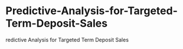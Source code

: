 # Predictive-Analysis-for-Targeted-Term-Deposit-Sales
redictive Analysis for Targeted Term Deposit Sales
